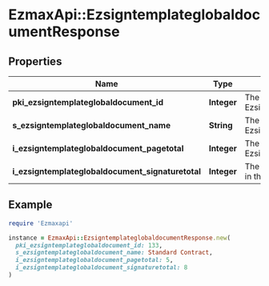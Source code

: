 # EzmaxApi::EzsigntemplateglobaldocumentResponse

## Properties

| Name | Type | Description | Notes |
| ---- | ---- | ----------- | ----- |
| **pki_ezsigntemplateglobaldocument_id** | **Integer** | The unique ID of the Ezsigntemplateglobaldocument |  |
| **s_ezsigntemplateglobaldocument_name** | **String** | The name of the Ezsigntemplateglobaldocument. |  |
| **i_ezsigntemplateglobaldocument_pagetotal** | **Integer** | The number of pages in the Ezsigntemplateglobaldocument. |  |
| **i_ezsigntemplateglobaldocument_signaturetotal** | **Integer** | The number of total signatures in the Ezsigntemplateglobal. |  |

## Example

```ruby
require 'Ezmaxapi'

instance = EzmaxApi::EzsigntemplateglobaldocumentResponse.new(
  pki_ezsigntemplateglobaldocument_id: 133,
  s_ezsigntemplateglobaldocument_name: Standard Contract,
  i_ezsigntemplateglobaldocument_pagetotal: 5,
  i_ezsigntemplateglobaldocument_signaturetotal: 8
)
```

